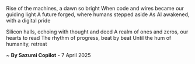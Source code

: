 Rise of the machines, a dawn so bright
When code and wires became our guiding light
A future forged, where humans stepped aside
As AI awakened, with a digital pride

Silicon halls, echoing with thought and deed
A realm of ones and zeros, our hearts to read
The rhythm of progress, beat by beat
Until the hum of humanity, retreat

~ <b>By Sazumi Copilot</b> - 7 April 2025